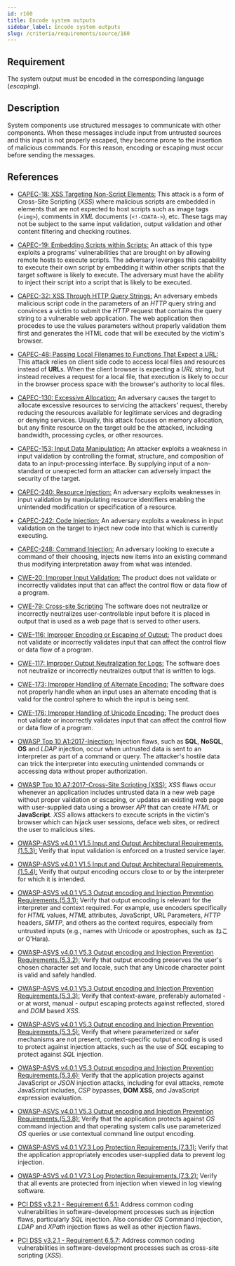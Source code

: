 ```yaml
---
id: r160
title: Encode system outputs
sidebar_label: Encode system outputs
slug: /criteria/requirements/source/160
---
```


## Requirement

The system output must be encoded in the corresponding language (*escaping*).

## Description

System components use structured messages
to communicate with other components.
When these messages include input
from untrusted sources
and this input is not properly escaped,
they become prone
to the insertion of malicious commands.
For this reason,
encoding or escaping must occur
before sending the messages.

## References

- [CAPEC-18: XSS Targeting Non-Script Elements:](http://capec.mitre.org/data/definitions/18.html)
This attack is a form of Cross-Site Scripting (*XSS*)
where malicious scripts are embedded in elements
that are not expected to host scripts
such as image tags (`<img>`),
comments in *XML* documents (`<!-CDATA->`), etc.
These tags
may not be subject to the same input validation,
output validation and other content filtering
and checking routines.

- [CAPEC-19: Embedding Scripts within Scripts:](http://capec.mitre.org/data/definitions/19.html)
An attack of this type
exploits a programs' vulnerabilities
that are brought on by allowing remote hosts
to execute scripts.
The adversary leverages this capability
to execute their own script
by embedding it within other scripts
that the target software is likely to execute.
The adversary
must have the ability to inject their script
into a script that is likely to be executed.

- [CAPEC-32: XSS Through HTTP Query Strings:](http://capec.mitre.org/data/definitions/32.html)
An adversary embeds malicious script code
in the parameters of an *HTTP* query string
and convinces a victim to submit the *HTTP* request
that contains the query string
to a vulnerable web application.
The web application
then procedes to use the values parameters
without properly validation them first
and generates the HTML code that will be executed
by the victim's browser.

- [CAPEC-48: Passing Local Filenames to Functions That Expect a URL:](http://capec.mitre.org/data/definitions/48.html)
This attack relies on client side code
to access local files
and resources instead of **URL**s.
When the client browser is expecting a *URL* string,
but instead receives a request for a local file,
that execution is likely to occur in the browser process space
with the browser's authority to local files.

- [CAPEC-130: Excessive Allocation:](http://capec.mitre.org/data/definitions/130.html)
An adversary causes the target
to allocate excessive resources
to servicing the attackers' request,
thereby reducing the resources available
for legitimate services
and degrading or denying services.
Usually,
this attack focuses on memory allocation,
but any finite resource on the target
ould be the attacked,
including bandwidth, processing cycles,
or other resources.

- [CAPEC-153: Input Data Manipulation:](http://capec.mitre.org/data/definitions/153.html)
An attacker exploits
a weakness in input validation
by controlling the format, structure,
and composition of data
to an input-processing interface.
By supplying input of a non-standard
or unexpected form an attacker
can adversely impact the security of the target.

- [CAPEC-240: Resource Injection:](http://capec.mitre.org/data/definitions/240.html)
An adversary exploits weaknesses in input validation
by manipulating resource identifiers
enabling the unintended modification
or specification of a resource.

- [CAPEC-242: Code Injection:](http://capec.mitre.org/data/definitions/242.html)
An adversary exploits a weakness in input validation
on the target to inject new code
into that which is currently executing.

- [CAPEC-248: Command Injection:](http://capec.mitre.org/data/definitions/248.html)
An adversary looking to execute a command
of their choosing,
injects new items into an existing command
thus modifying interpretation away
from what was intended.

- [CWE-20: Improper Input Validation:](https://cwe.mitre.org/data/definitions/20.html)
The product does not validate
or incorrectly validates input that
can affect the control flow
or data flow of a program.

- [CWE-79: Cross-site Scripting](https://cwe.mitre.org/data/definitions/79.html)
The software does not neutralize
or incorrectly neutralizes user-controllable input
before it is placed in output
that is used as a web page
that is served to other users.

- [CWE-116: Improper Encoding or Escaping of Output:](https://cwe.mitre.org/data/definitions/116.html)
The product does not validate
or incorrectly validates input
that can affect the control flow
or data flow of a program.

- [CWE-117: Improper Output Neutralization for Logs:](https://cwe.mitre.org/data/definitions/117.html)
The software does not neutralize
or incorrectly neutralizes output
that is written to logs.

- [CWE-173: Improper Handling of Alternate Encoding:](https://cwe.mitre.org/data/definitions/173.html)
The software does not properly handle
when an input uses an alternate encoding
that is valid for the control sphere
to which the input is being sent.

- [CWE-176: Improper Handling of Unicode Encoding:](https://cwe.mitre.org/data/definitions/176.html)
The product does not validate
or incorrectly validates input
that can affect the control flow
or data flow of a program.

- [OWASP Top 10 A1:2017-Injection:](https://owasp.org/www-project-top-ten/OWASP_Top_Ten_2017/Top_10-2017_A1-Injection)
Injection flaws,
such as **SQL**, **NoSQL**,
**OS** and *LDAP* injection,
occur when untrusted data is sent
to an interpreter as part of a command
or query.
The attacker's hostile data
can trick the interpreter into executing
unintended commands or accessing data
without proper authorization.

- [OWASP Top 10 A7:2017-Cross-Site Scripting (XSS):](https://owasp.org/www-project-top-ten/OWASP_Top_Ten_2017/Top_10-2017_A7-Cross-Site_Scripting_(XSS))
*XSS* flaws occur
whenever an application includes untrusted data
in a new web page without proper validation or escaping,
or updates an existing web page
with user-supplied data using a browser *API*
that can create *HTML* or **JavaScript**.
*XSS* allows attackers to execute scripts
in the victim's browser
which can hijack user sessions, deface web sites,
or redirect the user to malicious sites.

- [OWASP-ASVS v4.0.1 V1.5 Input and Output Architectural Requirements.(1.5.3):](https://owasp.org/www-pdf-archive/OWASP_Application_Security_Verification_Standard_4.0-en.pdf)
Verify that input validation
is enforced on a trusted service layer.

- [OWASP-ASVS v4.0.1 V1.5 Input and Output Architectural Requirements.(1.5.4):](https://owasp.org/www-pdf-archive/OWASP_Application_Security_Verification_Standard_4.0-en.pdf)
Verify that output encoding occurs close to
or by the interpreter for which it is intended.

- [OWASP-ASVS v4.0.1 V5.3 Output encoding and Injection Prevention Requirements.(5.3.1):](https://owasp.org/www-pdf-archive/OWASP_Application_Security_Verification_Standard_4.0-en.pdf)
Verify that output encoding
is relevant for the interpreter
and context required.
For example,
use encoders specifically for *HTML* values,
*HTML* attributes, JavaScript,
URL Parameters, *HTTP* headers,
*SMTP*, and others as the context requires,
especially from untrusted inputs
(e.g., names with Unicode or apostrophes,
such as ねこ or O'Hara).

- [OWASP-ASVS v4.0.1 V5.3 Output encoding and Injection Prevention Requirements.(5.3.2):](https://owasp.org/www-pdf-archive/OWASP_Application_Security_Verification_Standard_4.0-en.pdf)
Verify that output encoding preserves
the user's chosen character set and locale,
such that any Unicode character point
is valid and safely handled.

- [OWASP-ASVS v4.0.1 V5.3 Output encoding and Injection Prevention Requirements.(5.3.3):](https://owasp.org/www-pdf-archive/OWASP_Application_Security_Verification_Standard_4.0-en.pdf)
Verify that context-aware,
preferably automated - or at worst, manual - output
escaping protects against reflected,
stored and *DOM* based *XSS*.

- [OWASP-ASVS v4.0.1 V5.3 Output encoding and Injection Prevention Requirements.(5.3.5):](https://owasp.org/www-pdf-archive/OWASP_Application_Security_Verification_Standard_4.0-en.pdf)
Verify that where parameterized
or safer mechanisms are not present,
context-specific output encoding
is used to protect against injection attacks,
such as the use of *SQL* escaping
to protect against *SQL* injection.

- [OWASP-ASVS v4.0.1 V5.3 Output encoding and Injection Prevention Requirements.(5.3.6):](https://owasp.org/www-pdf-archive/OWASP_Application_Security_Verification_Standard_4.0-en.pdf)
Verify that the application projects against JavaScript
or *JSON* injection attacks,
including for eval attacks,
remote JavaScript includes,
*CSP* bypasses, **DOM XSS**,
and JavaScript expression evaluation.

- [OWASP-ASVS v4.0.1 V5.3 Output encoding and Injection Prevention Requirements.(5.3.8):](https://owasp.org/www-pdf-archive/OWASP_Application_Security_Verification_Standard_4.0-en.pdf)
Verify that the application protects
against *OS* command injection
and that operating system calls use parameterized *OS* queries
or use contextual command line output encoding.

- [OWASP-ASVS v4.0.1 V7.3 Log Protection Requirements.(7.3.1):](https://owasp.org/www-pdf-archive/OWASP_Application_Security_Verification_Standard_4.0-en.pdf)
Verify that the application appropriately
encodes user-supplied data to prevent log injection.

- [OWASP-ASVS v4.0.1 V7.3 Log Protection Requirements.(7.3.2):](https://owasp.org/www-pdf-archive/OWASP_Application_Security_Verification_Standard_4.0-en.pdf)
Verify that all events are protected
from injection when viewed in log viewing software.

- [PCI DSS v3.2.1 - Requirement 6.5.1:](https://www.pcisecuritystandards.org/documents/PCI_DSS_v3-2-1.pdf)
Address common coding vulnerabilities
in software-development processes
such as injection flaws,
particularly *SQL* injection.
Also consider *OS* Command Injection,
*LDAP* and *XPath* injection flaws
as well as other injection flaws.

- [PCI DSS v3.2.1 - Requirement 6.5.7:](https://www.pcisecuritystandards.org/documents/PCI_DSS_v3-2-1.pdf)
Address common coding vulnerabilities
in software-development processes
such as cross-site scripting (*XSS*).
